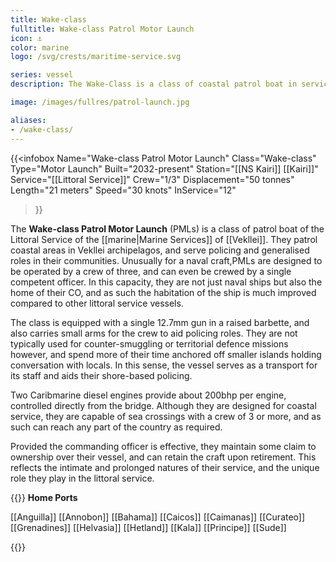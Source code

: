 ```yaml
---
title: Wake-class
fulltitle: Wake-class Patrol Motor Launch
icon: ⚓️
color: marine
logo: /svg/crests/maritime-service.svg

series: vessel
description: The Wake-Class is a class of coastal patrol boat in service with the Vekllei Armed Forces.

image: /images/fullres/patrol-launch.jpg

aliases:
- /wake-class/
---
```

{{<infobox
	Name="Wake-class Patrol Motor Launch"
	Class="Wake-class"
	Type="Motor Launch"
	Built="2032-present"
	Station="[[NS Kairi]] [[Kairi]]"
	Service="[[Littoral Service]]"
	Crew="1/3"
	Displacement="50 tonnes"
	Length="21 meters"
	Speed="30 knots"
	InService="12"
>}}

The **Wake-class Patrol Motor Launch** (PMLs) is a class of patrol boat of the Littoral Service of the [[marine|Marine Services]] of [[Vekllei]]. They patrol coastal areas in Vekllei archipelagos, and serve policing and generalised roles in their communities. Unusually for a naval craft,PMLs are designed to be operated by a crew of three, and can even be crewed by a single competent officer. In this capacity, they are not just naval ships but also the home of their CO, and as such the habitation of the ship is much improved compared to other littoral service vessels.

The class is equipped with a single 12.7mm gun in a raised barbette, and also carries small arms for the crew to aid policing roles. They are not typically used for counter-smuggling or territorial defence missions however, and spend more of their time anchored off smaller islands holding conversation with locals. In this sense, the vessel serves as a transport for its staff and aids their shore-based policing.

Two Caribmarine diesel engines provide about 200bhp per engine, controlled directly from the bridge. Although they are designed for coastal service, they are capable of sea crossings with a crew of 3 or more, and as such can reach any part of the country as required.

Provided the commanding officer is effective, they maintain some claim to ownership over their vessel, and can retain the craft upon retirement. This reflects the intimate and prolonged natures of their service, and the unique role they play in the littoral service.

{{<note table>}}
**Home Ports**

[[Anguilla]]
[[Annobon]]
[[Bahama]]
[[Caicos]]
[[Caimanas]]
[[Curateo]]
[[Grenadines]]
[[Helvasia]]
[[Hetland]]
[[Kala]]
[[Principe]]
[[Sude]]

{{</note>}}
